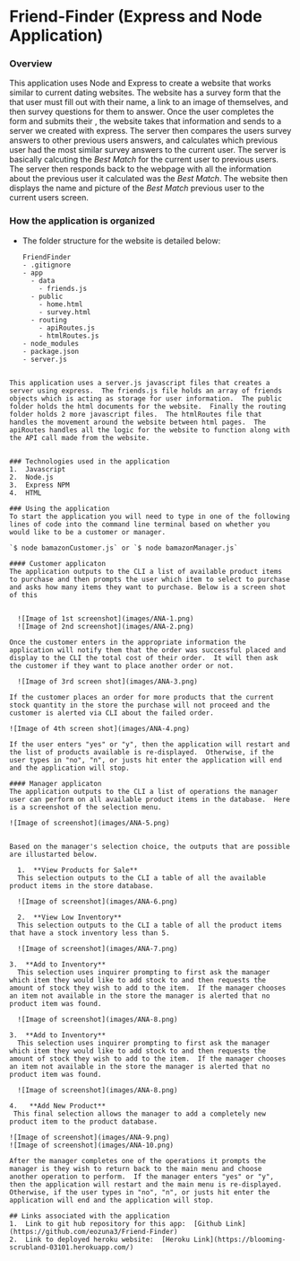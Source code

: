 # Friend-Finder (Express and Node Application)

### Overview
This application uses Node and Express to create a website that works similar to current dating websites.  The website has a survey form that the that user must fill out with their name, a link to an image of themselves, and then survey questions for them to answer.  Once the user completes the form and submits their , the website takes that information and sends to a server we created with express.  The server then compares the users survey answers to other previous users answers, and calculates which previous user had the most similar survey answers to the current user.  The server is basically calcuting the *Best Match* for the current user to previous users.  The server then responds back to the webpage with all the information about the previous user it calculated was the *Best Match*.  The website then displays the name and picture of the *Best Match* previous user to the current users screen.

### How the application is organized
* The folder structure for the website is detailed below:
  ```
  FriendFinder
  - .gitignore
  - app
    - data
      - friends.js
    - public
      - home.html
      - survey.html
    - routing
      - apiRoutes.js
      - htmlRoutes.js
  - node_modules
  - package.json
  - server.js
```

This application uses a server.js javascript files that creates a server using express.  The friends.js file holds an array of friends objects which is acting as storage for user information.  The public folder holds the html documents for the website.  Finally the routing folder holds 2 more javascript files.  The htmlRoutes file that handles the movement around the website between html pages.  The apiRoutes handles all the logic for the website to function along with the API call made from the website. 


### Technologies used in the application
1.  Javascript
2.  Node.js
3.  Express NPM
4.  HTML

### Using the application
To start the application you will need to type in one of the following lines of code into the command line terminal based on whether you would like to be a customer or manager.

`$ node bamazonCustomer.js` or `$ node bamazonManager.js`

#### Customer applicaton
The application outputs to the CLI a list of available product items to purchase and then prompts the user which item to select to purchase and asks how many items they want to purchase. Below is a screen shot of this 


  ![Image of 1st screenshot](images/ANA-1.png)
  ![Image of 2nd screenshot](images/ANA-2.png)

Once the customer enters in the appropriate information the application will notify them that the order was successful placed and display to the CLI the total cost of their order.  It will then ask the customer if they want to place another order or not.

  ![Image of 3rd screen shot](images/ANA-3.png)

If the customer places an order for more products that the current stock quantity in the store the purchase will not proceed and the customer is alerted via CLI about the failed order.

![Image of 4th screen shot](images/ANA-4.png)

If the user enters "yes" or "y", then the application will restart and the list of products available is re-displayed.  Otherwise, if the user types in "no", "n", or justs hit enter the application will end and the application will stop.

#### Manager applicaton
The application outputs to the CLI a list of operations the manager user can perform on all available product items in the database.  Here is a screenshot of the selection menu.

![Image of screenshot](images/ANA-5.png)


Based on the manager's selection choice, the outputs that are possible are illustarted below.

  1.  **View Products for Sale**
  This selection outputs to the CLI a table of all the available product items in the store database.

  ![Image of screenshot](images/ANA-6.png)

  2.  **View Low Inventory**
  This selection outputs to the CLI a table of all the product items that have a stock inventory less than 5.

  ![Image of screenshot](images/ANA-7.png)

3.  **Add to Inventory**
  This selection uses inquirer prompting to first ask the manager which item they would like to add stock to and then requests the amount of stock they wish to add to the item.  If the manager chooses an item not available in the store the manager is alerted that no product item was found.

  ![Image of screenshot](images/ANA-8.png)

3.  **Add to Inventory**
  This selection uses inquirer prompting to first ask the manager which item they would like to add stock to and then requests the amount of stock they wish to add to the item.  If the manager chooses an item not available in the store the manager is alerted that no product item was found.

  ![Image of screenshot](images/ANA-8.png)

4.   **Add New Product**
 This final selection allows the manager to add a completely new product item to the product database.

![Image of screenshot](images/ANA-9.png)
![Image of screenshot](images/ANA-10.png)

After the manager completes one of the operations it prompts the manager is they wish to return back to the main menu and choose another operation to perform.  If the manager enters "yes" or "y", then the application will restart and the main menu is re-displayed.  Otherwise, if the user types in "no", "n", or justs hit enter the application will end and the application will stop.

## Links associated with the application
1.  Link to git hub repository for this app:  [Github Link](https://github.com/eozuna3/Friend-Finder)
2.  Link to deployed heroku website:  [Heroku Link](https://blooming-scrubland-03101.herokuapp.com/)